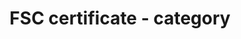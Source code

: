 ---
title: 'FSC certificate - category'
field: 'fsc.certificate.category'
slug: 'certificate-category'
description: 'select from control list'
required: False
vocabulary: 'certificate-category.txt'
policy: 'Controlled value. Single select from control list.'
---